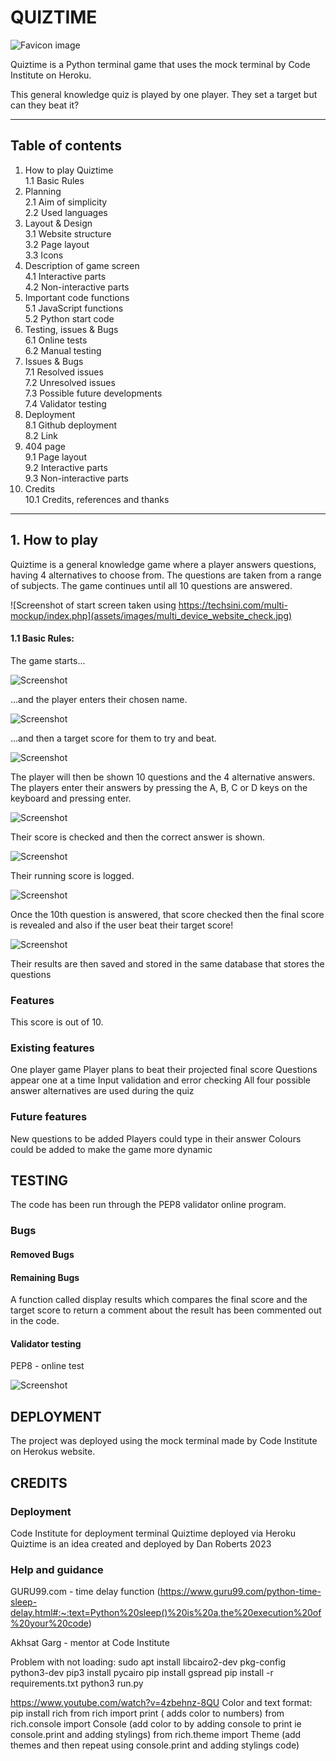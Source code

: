 # QUIZTIME
![Favicon image](assets/images/favicon-32x32.png)

Quiztime is a Python terminal game that uses the mock terminal by Code Institute on Heroku.

This general knowledge quiz is played by one player. They set a target but can they beat it?

---------------

## Table of contents

1. How to play Quiztime<br/>
    1.1 Basic Rules<br/>
2. Planning<br/>
    2.1 Aim of simplicity<br/>
    2.2 Used languages<br/>
3. Layout & Design<br/>
    3.1 Website structure<br/>
    3.2 Page layout<br/>
    3.3 Icons<br/>
4. Description of game screen<br/>
    4.1 Interactive parts<br/>
    4.2 Non-interactive parts<br/>
5. Important code functions<br/>
    5.1 JavaScript functions<br/>
    5.2 Python start code<br/>
6. Testing, issues & Bugs<br/>
    6.1 Online tests<br/>
    6.2 Manual testing<br/>
7. Issues & Bugs<br/>
    7.1 Resolved issues<br/>
    7.2 Unresolved issues<br/>
    7.3 Possible future developments<br/>
    7.4 Validator testing<br/>
8. Deployment<br/>
    8.1 Github deployment<br/>
    8.2 Link<br/>
9. 404 page<br/>
    9.1 Page layout<br/>
    9.2 Interactive parts<br/>
    9.3 Non-interactive parts<br/>
10. Credits<br/>
    10.1 Credits, references and thanks<br/>

---------------

## 1. How to play

Quiztime is a general knowledge game where a player answers questions, having 4 alternatives to choose from. The questions are taken from a range of subjects. The game continues until all 10 questions are answered.



![Screenshot of start screen taken using https://techsini.com/multi-mockup/index.php](assets/images/multi_device_website_check.jpg)

#### 1.1 Basic Rules:

The game starts...

![Screenshot](assets/images/pic1.jpg)

...and the player enters their chosen name.

![Screenshot](assets/images/pic1.jpg)

...and then a target score for them to try and beat.

![Screenshot](assets/images/pic2.jpg)

The player will then be shown 10 questions and the 4 alternative answers. The players enter their answers by pressing the A, B, C or D keys on the keyboard and pressing enter.

![Screenshot](assets/images/pic3.jpg)

Their score is checked and then the correct answer is shown.

![Screenshot](assets/images/pic3.jpg)

Their running score is logged.

![Screenshot](assets/images/pic3.jpg)

Once the 10th question is answered, that score checked then the final score is revealed and also if the user beat their target score!

![Screenshot](assets/images/pic3.jpg)

Their results are then saved and stored in the same database that stores the questions

### Features

  This score is out of 10.
   

### Existing features

One player game
Player plans to beat their projected final score
Questions appear one at a time
Input validation and error checking
All four possible answer alternatives are used during the quiz

### Future features

New questions to be added
Players could type in their answer
Colours could be added to make the game more dynamic

## TESTING

The code has been run through the PEP8 validator online program.

### Bugs

#### Removed Bugs

#### Remaining Bugs

A function called display results which compares the final score and the target score to return a comment about the result has been commented out in the code.

#### Validator testing

PEP8 - online test

![Screenshot](assets/images/PEP8check.jpg)

## DEPLOYMENT

The project was deployed using the mock terminal made by Code Institute on Herokus website.

## CREDITS

### Deployment

Code Institute for deployment terminal
Quiztime deployed via Heroku
Quiztime is an idea created and deployed by Dan Roberts 2023

### Help and guidance

GURU99.com - time delay function
(https://www.guru99.com/python-time-sleep-delay.html#:~:text=Python%20sleep()%20is%20a,the%20execution%20of%20your%20code)

Akhsat Garg - mentor at Code Institute

Problem with not loading:
sudo apt install libcairo2-dev pkg-config python3-dev
pip3 install pycairo
pip install gspread
pip install -r requirements.txt
python3 run.py

https://www.youtube.com/watch?v=4zbehnz-8QU
Color and text format:
pip install rich
from rich import print ( adds color to numbers)
from rich.console import Console (add color to by adding console to print ie console.print and adding stylings)
from rich.theme import Theme (add themes and then repeat using console.print and adding stylings code)

